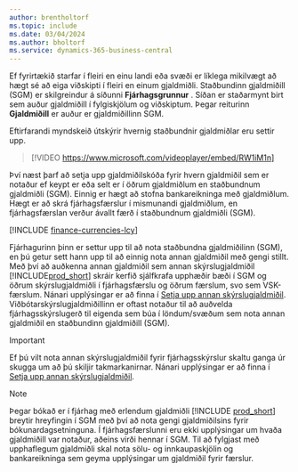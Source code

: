 ```yaml
---
author: brentholtorf
ms.topic: include
ms.date: 03/04/2024
ms.author: bholtorf
ms.service: dynamics-365-business-central
---
```

Ef fyrirtækið starfar í fleiri en einu landi eða svæði er líklega mikilvægt að hægt sé að eiga viðskipti í fleiri en einum gjaldmiðli. Staðbundinn gjaldmiðill (SGM) er skilgreindur á síðunni **Fjárhagsgrunnur** . Síðan er staðarmynt birt sem auður gjaldmiðill í fylgiskjölum og viðskiptum. Þegar reiturinn **Gjaldmiðill** er auður er gjaldmiðillinn SGM.

Eftirfarandi myndskeið útskýrir hvernig staðbundnir gjaldmiðlar eru settir upp.

> [!VIDEO https://www.microsoft.com/videoplayer/embed/RW1iM1n]

Því næst þarf að setja upp gjaldmiðilskóða fyrir hvern gjaldmiðil sem er notaður ef keypt er eða selt er í öðrum gjaldmiðlum en staðbundnum gjaldmiðli (SGM). Einnig er hægt að stofna bankareikninga með gjaldmiðlum. Hægt er að skrá fjárhagsfærslur í mismunandi gjaldmiðlum, en fjárhagsfærslan verður ávallt færð í staðbundnum gjaldmiðli (SGM).

[!INCLUDE [finance-currencies-lcy](finance-currencies-lcy-note.md)]

Fjárhagurinn þinn er settur upp til að nota staðbundna gjaldmiðilinn (SGM), en þú getur sett hann upp til að einnig nota annan gjaldmiðil með gengi stillt. Með því að auðkenna annan gjaldmiðil sem annan skýrslugjaldmiðil [!INCLUDE[prod_short](prod_short.md)]  skráir kerfið sjálfkrafa upphæðir bæði í SGM og öðrum skýrslugjaldmiðli í fjárhagsfærslu og öðrum færslum, svo sem VSK-færslum. Nánari upplýsingar er að finna í [Setja upp annan skýrslugjaldmiðil](../finance-how-setup-additional-currencies.md). Viðbótarskýrslugjaldmiðillinn er oftast notaður til að auðvelda fjárhagsskýrslugerð til eigenda sem búa í löndum/svæðum sem nota annan gjaldmiðil en staðbundinn gjaldmiðill (SGM).  

> [!IMPORTANT]
> Ef þú vilt nota annan skýrslugjaldmiðil fyrir fjárhagsskýrslur skaltu ganga úr skugga um að þú skiljir takmarkanirnar. Nánari upplýsingar er að finna í [Setja upp annan skýrslugjaldmiðil](../finance-how-setup-additional-currencies.md).

> [!NOTE]  
> Þegar bókað er í fjárhag með erlendum gjaldmiðli [!INCLUDE [prod_short](prod_short.md)]  breytir hreyfingin í SGM með því að nota gengi gjaldmiðilsins fyrir bókunardagsetninguna. Í fjárhagsfærslunni eru ekki upplýsingar um hvaða gjaldmiðill var notaður, aðeins virði hennar í SGM. Til að fylgjast með upphaflegum gjaldmiðli skal nota sölu- og innkaupaskjölin og bankareikninga sem geyma upplýsingar um gjaldmiðil fyrir færslur.
